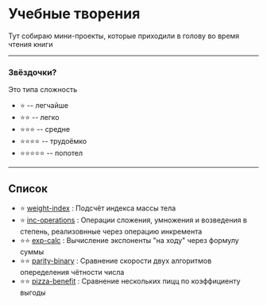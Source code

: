 # Учебные творения

Тут собираю мини-проекты, которые приходили в голову во время чтения книги

----

### Звёздочки?

Это типа сложность

- ⭐ -- легчайше
- ⭐⭐ -- легко
- ⭐⭐⭐ -- средне
- ⭐⭐⭐⭐ -- трудоёмко
- ⭐⭐⭐⭐⭐ -- попотел

----

## Список

- ⭐ [weight-index](https://github.com/andybeardness/Learning-C/tree/main/projects/weight-index) : Подсчёт индекса массы тела
- ⭐ [inc-operations](https://github.com/andybeardness/Learning-C/tree/main/projects/inc-operations) : Операции сложения, умножения и возведения в степень, реализовнные через операцию инкремента
- ⭐⭐ [exp-calc](https://github.com/andybeardness/Learning-C/tree/main/projects/exp-calc) : Вычисление экспоненты "на ходу" через формулу суммы
- ⭐⭐ [parity-binary](https://github.com/andybeardness/Learning-C/tree/main/projects/parity-binary) : Сравнение скорости двух алгоритмов опеределения чётности числа
- ⭐⭐ [pizza-benefit](https://github.com/andybeardness/Learning-C/tree/main/projects/pizza-benefit) : Сравнение нескольких пицц по коэффициенту выгоды